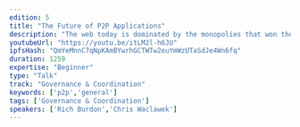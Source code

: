 ```yaml
---
edition: 5
title: "The Future of P2P Applications"
description: "The web today is dominated by the monopolies that won the internet land grab. I personally spent 10 years working for these companies, working on Google Cloud infrastructure as well as Gmail and Google's collaboration apps. It's a hard engineering problem to solve, but we should be able to coordinate work on Devcon6 using decentralized tools. To provide people with an alternative where they own their data, we’ve build p2p replacement for Google Docs and Slack that works in the browser. For 18 months leading up to Devcon5 we’ve been working on creating open source network for p2p applications. To build out the underlying p2p stack for the whole decentralized ecosystem, we also led team of p2p projects/experts to create p2p-ecosystem report and  position paper where everyone agrees on highest impact work to be funded. As the next step we've also built p2p focused DAO on Ethereum to distribute grants with initial $400k funding."
youtubeUrl: "https://youtu.be/itLM2l-h6JU"
ipfsHash: "QmYeMnnC7qNpKAmBYwrhGCTWTw2euYmWzUTaSdJe4Wn6fq"
duration: 1259
expertise: "Beginner"
type: "Talk"
track: "Governance & Coordination"
keywords: ['p2p','general']
tags: ['Governance & Coordination']
speakers: ['Rich Burdon','Chris Waclawek']
---
```

